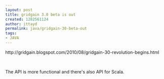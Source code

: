 ```yaml
---
layout: post
title: gridgain 3.0 beta is out
created: 1282561124
author: ittayd
permalink: java/gridgain-30-beta-out
tags:
- JAVA
---
```

<p>http://gridgain.blogspot.com/2010/08/gridgain-30-revolution-begins.html</p>
<p>&nbsp;</p>
<p>The API&nbsp;is more functional and there's also API&nbsp;for Scala.</p>
